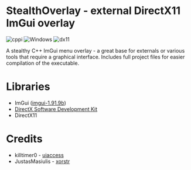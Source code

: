
# StealthOverlay - external DirectX11 ImGui overlay
![cppi](https://img.shields.io/github/languages/top/nertigel/StealthOverlay) ![Windows](https://img.shields.io/badge/Windows-11-cyan) ![dx11](https://img.shields.io/badge/DirectX-11-red)

A stealthy C++ ImGui menu overlay - a great base for externals or various tools that require a graphical interface.
Includes full project files for easier compilation of the executable.

# Libraries
- ImGui ([imgui-1.91.9b](https://github.com/ocornut/imgui/tree/v1.91.9b))
- [DirectX Software Development Kit](https://www.microsoft.com/en-us/download/details.aspx?id=6812)
- DirectX11

# Credits
- killtimer0 - [uiaccess](https://github.com/killtimer0/uiaccess)
- JustasMasiulis - [xorstr](https://github.com/JustasMasiulis/xorstr)
